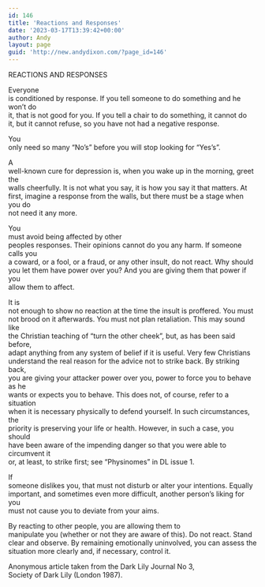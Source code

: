 ```yaml
---
id: 146
title: 'Reactions and Responses'
date: '2023-03-17T13:39:42+00:00'
author: Andy
layout: page
guid: 'http://new.andydixon.com/?page_id=146'
---
```


REACTIONS AND RESPONSES

Everyone  
is conditioned by response. If you tell someone to do something and he won’t do  
it, that is not good for you. If you tell a chair to do something, it cannot do  
it, but it cannot refuse, so you have not had a negative response.

You  
only need so many “No’s” before you will stop looking for “Yes’s”.

A  
well-known cure for depression is, when you wake up in the morning, greet the  
walls cheerfully. It is not what you say, it is how you say it that matters. At  
first, imagine a response from the walls, but there must be a stage when you do  
not need it any more.

You  
must avoid being affected by other  
peoples responses. Their opinions cannot do you any harm. If someone calls you  
a coward, or a fool, or a fraud, or any other insult, do not react. Why should  
you let them have power over you? And you are giving them that power if you  
allow them to affect.

It is  
not enough to show no reaction at the time the insult is proffered. You must  
not brood on it afterwards. You must not plan retaliation. This may sound like  
the Christian teaching of “turn the other cheek”, but, as has been said before,  
adapt anything from any system of belief if it is useful. Very few Christians  
understand the real reason for the advice not to strike back. By striking back,  
you are giving your attacker power over you, power to force you to behave as he  
wants or expects you to behave. This does not, of course, refer to a situation  
when it is necessary physically to defend yourself. In such circumstances, the  
priority is preserving your life or health. However, in such a case, you should  
have been aware of the impending danger so that you were able to circumvent it  
or, at least, to strike first; see “Physinomes” in DL issue 1.

If  
someone dislikes you, that must not disturb or alter your intentions. Equally  
important, and sometimes even more difficult, another person’s liking for you  
must not cause you to deviate from your aims.

By reacting to other people, you are allowing them to  
manipulate you (whether or not they are aware of this). Do not react. Stand  
clear and observe. By remaining emotionally uninvolved, you can assess the  
situation more clearly and, if necessary, control it.

Anonymous article taken from the Dark Lily Journal No 3,  
Society of Dark Lily (London 1987).